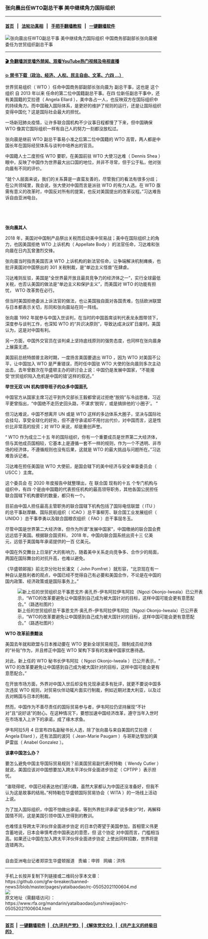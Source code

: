 ### 张向晨出任WTO副总干事     美中继续角力国际组织
------------------------

#### [首页](https://github.com/gfw-breaker/banned-news3/blob/master/README.md) &nbsp;&nbsp;|&nbsp;&nbsp; [法轮功真相](https://github.com/begood0513/basic/blob/master/README.md)  &nbsp;&nbsp;|&nbsp;&nbsp; [手把手翻墙教程](https://github.com/gfw-breaker/guides/wiki)  &nbsp;&nbsp;|&nbsp;&nbsp; [一键翻墙软件](https://github.com/gfw-breaker/nogfw/blob/master/README.md)  



<div id="headerimg">
 <img alt="张向晨出任WTO副总干事     美中继续角力国际组织" src="https://www.rfa.org/mandarin/yataibaodao/junshiwaijiao/rc-05052021100604.html/@@images/8e15a53d-e3fd-4e1d-a019-5bfc80a96dc5.jpeg" title="张向晨出任WTO副总干事     美中继续角力国际组织"/>
 <span class="lead_image_caption">
  中国商务部副部长张向晨被委任为世贸组织副总干事
 </span>
 <!-- zoomattribute -->
</div>

<hr/>


#### [ 🎬  免翻墙浏览墙外禁闻、观看YouTube热门视频及电视直播](https://github.com/gfw-breaker/HelloWorld)

#### [ 💥  禁书下载（政治、经济、人权、民主自由、文革、六四 ...）](https://github.com/gfw-breaker/books/blob/master/README.md)

<div id="storytext">
 <p>
 </p>
 <p>
  世界贸易组织（
  <span>
   WTO
  </span>
  <span>
   ）任命中国商务部副部长张向晨为
  </span>
  <span>
   副总干事，这也是
  </span>
  <span>
   这个组织
  </span>
  <span>
   自
  </span>
  <span>
   2013
  </span>
  <span>
   年以来 任命的第二位中国籍副总干事。在四
  </span>
  <span>
  </span>
  <span>
   位新任副总干事中，还有美国籍的艾拉德（
  </span>
  <span>
   Angela Ellard
  </span>
  <span>
   ），美中各占一人，也反映双方在国际组织中的持续角力。而中国融入国际体系，是更好的维护了规则的运行，还是让国际组织变得中国化？这是国际社会最大的担忧。
  </span>
 </p>
 <p>
  <span>
   一场新冠肺炎疫情，让许多联合国机构不少议事日程都慢了下来，但中国确保
  </span>
  <span>
   WTO
  </span>
  <span>
   像其它国际组织一样有自己人的努力一刻都没放松过。
  </span>
 </p>
 <p>
  <span>
   张向晨是继前
  </span>
  <span>
   WTO
  </span>
  <span>
   副总干事易小准之后第二位中国籍的
  </span>
  <span>
   WTO
  </span>
  <span>
   高管，两人都是中国长年在国际经贸体系与谈判中培养出的官员。
  </span>
 </p>
 <p>
  <span>
   中国籍人士二度担任
  </span>
  <span>
   WTO
  </span>
  <span>
   要职，在美国前驻
  </span>
  <span>
   WTO
  </span>
  <span>
   大使习达难（
  </span>
  <span>
   Dennis Shea
  </span>
  <span>
   ）眼中，反映了中国作为世界最大出口国的地位，并非不寻常，但于公于私，他对张向晨有不同的评价。
  </span>
 </p>
 <p>
  <span>
   “就个人层面来说，我们的关系算是一直蛮友善的，尽管我们的看法有很多分歧；在公共领域里，我会说，张大使对中国而言是派驻
  </span>
  <span>
   WTO
  </span>
  <span>
   的有力人选。在
  </span>
  <span>
   WTO
  </span>
  <span>
   亟需有意义的改革时，中国反对所有的提案，也反对美国提出的改革议程。”习达难告诉自由亚洲电台。
  </span>
 </p>
 <p>
  <br/>
 </p>
 <p>
  <br/>
 </p>
 <p>
  <strong>
   <span>
    张向晨其人
   </span>
  </strong>
 </p>
 <p>
  <span>
   2018
  </span>
  <span>
   年，美国对中国制产品祭出关税而启动美中贸易战；美中在国际组织上的角力，也因美国拒绝
  </span>
  <span>
   WTO
  </span>
  <span>
   上诉机构（
  </span>
  <span>
   Appellate Body
  </span>
  <span>
   ）的法官任命，习达难和张向晨在日内瓦曾激烈交锋。
  </span>
 </p>
 <p>
  <span>
   张向晨当时指责美国否决
  </span>
  <span>
   WTO
  </span>
  <span>
   上诉机构的新法官任命，让争端解决机制瘫痪，也批评美国对中国祭出的
  </span>
  <span>
   301
  </span>
  <span>
   关税制裁，是“单边主义怪兽”在肆虐。
  </span>
 </p>
 <p>
  <span>
   习达难则反驳，美国是“全世界最开放且最具竞争力的经济体之一”，实行全球最低关税，也否认美国的做法是“单边主义和保护主义”，而美国对
  </span>
  <span>
   WTO
  </span>
  <span>
   的功能有担忧，
  </span>
  <span>
   WTO
  </span>
  <span>
   改革势在必行。
  </span>
 </p>
 <p>
  <span>
   但当时美国拒绝委派上诉法官的做法，也让美国独自面对各国责难，包括欧洲联盟与日本都表示关切，形同和张向晨站在同一阵线。
  </span>
 </p>
 <p>
  <span>
   张向晨
  </span>
  <span>
   1992
  </span>
  <span>
   年就参与中国入世谈判，在当时的中国首席谈判代表龙永图带领下，深度参与谈判工作，也深知
  </span>
  <span>
   WTO
  </span>
  <span>
   的“共识决原则”，导致达成决议旷日废时。美国认为，这是对中国有利。
  </span>
 </p>
 <p>
  <span>
   另一方面，中国外交官员在谈判桌上坚持底线原则的强势态度，也同样在张向晨身上展露无遗。
  </span>
 </p>
 <p>
  <span>
   美国前总统特朗普主政时期，一度扬言美国要退出
  </span>
  <span>
   WTO
  </span>
  <span>
   ，因为
  </span>
  <span>
   WTO
  </span>
  <span>
   对美国不公平，让中国加入
  </span>
  <span>
   WTO
  </span>
  <span>
   是严重错误，而时任中国驻
  </span>
  <span>
   WTO
  </span>
  <span>
   大使的张向晨则多次主动出击，去年曾数次在华盛顿主办的研讨会上说：中国仍是发展中国家，“不能接受‘世贸组织陷入危机是中国的错’这样的叙述。”
  </span>
 </p>
 <p>
  <strong>
   <span>
    举世无双
   </span>
  </strong>
  <strong>
   UN
  </strong>
  <strong>
   <span>
    机构领导班子的众多中国面孔
   </span>
  </strong>
 </p>
 <p>
  <span>
   中国官方从国家主席习近平到外交部长王毅都曾说过拒绝“脱钩”与冷战思维，习近平更曾指出，“中国绝不走历史回头路，不谋求‘脱钩’，或是搞排他的‘小圈子’。
  </span>
  <span>
   <span>
    ”
   </span>
  </span>
 </p>
 <p>
  <span>
   但习达难说，中国不想离开
  </span>
  <span>
   UN
  </span>
  <span>
   或是
  </span>
  <span>
   WTO
  </span>
  <span>
   这样的多边体系大圈子，坚决与国际社会挂勾，享受全球化的好处，但不遵守承诺却不用付出代价，对中国而言，这是性价比非常高的投资；对
  </span>
  <span>
   WTO
  </span>
  <span>
   来说，却是重创声誉。
  </span>
 </p>
 <p>
  <span>
   “
  </span>
  <span>
   WTO
  </span>
  <span>
   作为成立二十五
  </span>
  <span>
  </span>
  <span>
   年的国际组织，你有一个重要成员是世界第二大经济体，但与其他成员国相较，它基本上是遵循一套不一样的规则，作为一个不透明、非市场的经济体，不遵循规则也没有后果，这就是
  </span>
  <span>
   WTO
  </span>
  <span>
   的最大挑战与问题所在。”习达难告诉记者。
  </span>
 </p>
 <p>
  <span>
   习达难在担任美国驻
  </span>
  <span>
   WTO
  </span>
  <span>
   大使前，是国会辖下的美中经济与安全审查委员会（
  </span>
  <span>
   USCC
  </span>
  <span>
   ）主席。
  </span>
 </p>
 <p>
  <span>
   这个委员会
  </span>
  <span>
   在
  </span>
  <span>
   2020
  </span>
  <span>
   年度报告中就整理出，在
  </span>
  <span>
   联合国
  </span>
  <span>
   现有的十五
  </span>
  <span>
  </span>
  <span>
   个专门机构与组织中，有四
  </span>
  <span>
  </span>
  <span>
   个是由中国籍的代表担任机构的最高领导职务，其他各国公民担任联合国辖下机构要职的数量，都只有一个。
  </span>
 </p>
 <p>
  <span>
   目前由中国人担任最高主管职务的联合国辖下机构包括了国际电信联盟（
  </span>
  <span>
   ITU
  </span>
  <span>
   ）的总干事赵厚麟、国际民航组织（
  </span>
  <span>
   ICAO
  </span>
  <span>
   ）总干事柳芳、联合国工业发展组织（
  </span>
  <span>
   UNIDO
  </span>
  <span>
   ）总干事李勇以及联合国粮农组织（
  </span>
  <span>
   FAO
  </span>
  <span>
   ）总干事屈冬玉。
  </span>
 </p>
 <p>
  <span>
   尽管中国是世界第二大经济体，但作为所谓“发展中国家”，中国缴纳的联合国会费远远低于美国。根据联合国资料，
  </span>
  <span>
   2018
  </span>
  <span>
   年，中国向联合国系统出资十三
  </span>
  <span>
  </span>
  <span>
   亿美元，远低于美国每年承诺提供的一百
  </span>
  <span>
  </span>
  <span>
   亿美元。
  </span>
 </p>
 <p>
  <span>
   中国在外交舞台上日渐扩大的影响力，随着美中关系走向竞争多、合作少的局面，两国在国际舞台的对抗升高，也难以避免。
  </span>
 </p>
 <p>
  <span>
   《华盛顿邮报》前北京分社社长潘文（
  </span>
  <span>
   John Pomfret
  </span>
  <span>
   ）就形容，“北京现在有一种自认是胜利者的观点，中国已经不觉得自己有必要和美国合作，不论是在中国的国内政策、经济政策或是国际事务上。”
  </span>
 </p>
 <p>
  <span>
   <figure class="image-richtext image-inline captioned" style="width:620px;">
    <img alt="新上任的世贸组织总干事恩戈齐·奥孔乔-伊韦阿拉伊韦阿拉（Ngozi Okonjo-Iweala）已公开表示，“WTO的改革要避免让中国感到自己成为被大国针对的目标，这样中国可能会更有意愿配合。”（路透社图片）" src="https://www.rfa.org/mandarin/yataibaodao/junshiwaijiao/rc-05052021100604.html/rc0505a.jpg/@@images/64feb515-877f-4d93-8a17-b3956396f405.png" title="rc0505a.jpg"/>
    <figcaption class="image-caption">
     新上任的世贸组织总干事恩戈齐·奥孔乔-伊韦阿拉伊韦阿拉（Ngozi Okonjo-Iweala）已公开表示，“WTO的改革要避免让中国感到自己成为被大国针对的目标，这样中国可能会更有意愿配合。”（路透社图片）
    </figcaption>
    <small>
    </small>
   </figure>
  </span>
 </p>
 <p>
  <strong>
   <span>
    WTO
   </span>
  </strong>
  <strong>
   <span>
    改革前景黯淡
   </span>
  </strong>
 </p>
 <p>
  <span>
   美国去年就和欧盟与日本推动要在
  </span>
  <span>
   WTO
  </span>
  <span>
   更新全球贸易规范，限制成员经济体的“补贴”作为，并且修正中国在
  </span>
  <span>
   WTO
  </span>
  <span>
   架构下享有的发展中国家优惠待遇。
  </span>
 </p>
 <p>
  <span>
   对此，新上任的
  </span>
  <span>
   WTO
  </span>
  <span>
   秘书长伊韦阿拉（
  </span>
  <span>
   Ngozi Okonjo-Iweala
  </span>
  <span>
   ）已公开表示，“
  </span>
  <span>
   WTO
  </span>
  <span>
   的改革要避免让中国感到自己成为被大国针对的目标，这样中国可能会更有意愿配合。”
  </span>
 </p>
 <p>
  <span>
   在开放市场方面，外界对中国入世后却没有兑现承诺多有批评，就更不要说中国多次违反
  </span>
  <span>
   WTO
  </span>
  <span>
   规则，对贸易伙伴动辄片面实行制裁，例如近期对澳大利亚，以及过去对韩国与日本的制裁。
  </span>
 </p>
 <p>
  <span>
   然而，中国作为不善尽责任的国际贸易参与者，伊韦阿拉仍坚持展现“不针对”且“说好话”的耐心。在这种情况下，要想加速中国经济改革，遵守当年入世时在市场准入上许下的承诺，成了缘木求鱼。
  </span>
 </p>
 <p>
  <span>
   伊韦阿拉5月
  </span>
  <span>
   4
  </span>
  <span>
   日宣布四名副秘书长人选，除了张向晨与来自美国的艾拉德（
  </span>
  <span>
   Angela Ellard
  </span>
  <span>
   ），还有法国的波冈（
  </span>
  <span>
   Jean-Marie Paugam
  </span>
  <span>
   ）与哥斯达黎加的龚萨雷兹（
  </span>
  <span>
   Anabel Gonzalez
  </span>
  <span>
   ）。
  </span>
 </p>
 <p>
  <strong>
   <span>
    该拿中国怎么办？
   </span>
  </strong>
 </p>
 <p>
  <span>
   要怎么避免中国主导国际贸易规则？前美国贸易副代表柯特勒（
  </span>
  <span>
   Wendy Cutler
  </span>
  <span>
   ）就说，美国应该对中国想要加入跨太平洋伙伴全面进步协定（
  </span>
  <span>
   CPTPP
  </span>
  <span>
   ）表示担忧。
  </span>
 </p>
 <p>
  <span>
   “谁晓得呢，中国已经表达他们感兴趣，虽然大家都认为中国还没准备好，但我不认为这是故事的结局。”柯特勒在华盛顿国际贸易协会（
  </span>
  <span>
   WITA
  </span>
  <span>
   ）的一场线上活动上说。
  </span>
 </p>
 <p>
  <span>
   为了加入国际组织，中国不怕做出承诺，等到外界批评承诺“说多做少”时，再解释国情不同，这是美国引领中国入世得到的教训。
  </span>
 </p>
 <p>
  <span>
   也难怪主导跨太平洋伙伴全面进步协定
  </span>
  <span>
   的日本仍寄望于美国参加，首相菅义伟更含蓄地说，日本会审慎考虑中国表达的意愿，但
  </span>
  <span>
   这个协定
  </span>
  <span>
   对中国而言，门槛相当高。如果还让中国在加入跨太平洋伙伴全面进步协定
  </span>
  <span>
   上使出同样招数，世界将是连错两次。
  </span>
 </p>
 <p>
  <br/>
  自由亚洲电台记者郑崇生华盛顿报道   责编：申铧   网编：洪伟
 </p>
</div>

<hr/>
手机上长按并复制下列链接或二维码分享本文章：<br/>
https://github.com/gfw-breaker/banned-news3/blob/master/pages/yataibaodao/rc-05052021100604.md <br/>
<a href='https://github.com/gfw-breaker/banned-news3/blob/master/pages/yataibaodao/rc-05052021100604.md'><img src='https://github.com/gfw-breaker/banned-news3/blob/master/pages/yataibaodao/rc-05052021100604.md.png'/></a> <br/>
原文地址（需翻墙访问）：https://www.rfa.org/mandarin/yataibaodao/junshiwaijiao/rc-05052021100604.html


------------------------
#### [首页](https://github.com/gfw-breaker/banned-news3/blob/master/README.md) &nbsp;|&nbsp; [一键翻墙软件](https://github.com/gfw-breaker/nogfw/blob/master/README.md) &nbsp;| [《九评共产党》](https://github.com/gfw-breaker/9ping.md/blob/master/README.md#九评之一评共产党是什么) | [《解体党文化》](https://github.com/gfw-breaker/jtdwh.md/blob/master/README.md) | [《共产主义的终极目的》](https://github.com/gfw-breaker/gczydzjmd.md/blob/master/README.md)


<img src='http://gfw-breaker.win/banned-news3/pages/yataibaodao/rc-05052021100604.md' width='0px' height='0px'/>